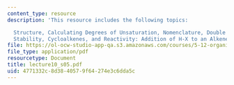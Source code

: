 ```yaml
---
content_type: resource
description: 'This resource includes the following topics:

  Structure, Calculating Degrees of Unsaturation, Nomenclature, Double Bond Geometry,
  Stability, Cycloalkenes, and Reactivity: Addition of H-X to an Alkene (Example).'
file: https://ol-ocw-studio-app-qa.s3.amazonaws.com/courses/5-12-organic-chemistry-i-spring-2005/4771332c8d3840579f64274e3c6dda5c_lecture10_s05.pdf
file_type: application/pdf
resourcetype: Document
title: lecture10_s05.pdf
uid: 4771332c-8d38-4057-9f64-274e3c6dda5c
---
```

